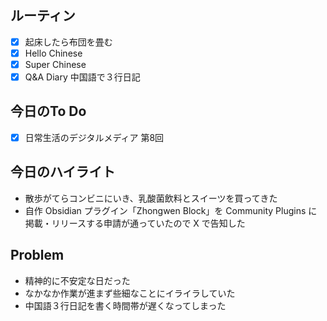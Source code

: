 ## ルーティン
- [x] 起床したら布団を畳む
- [x] Hello Chinese
- [x] Super Chinese
- [x] Q&A Diary 中国語で３行日記
## 今日のTo Do
- [x] 日常生活のデジタルメディア 第8回
## 今日のハイライト
- 散歩がてらコンビニにいき、乳酸菌飲料とスイーツを買ってきた
- 自作 Obsidian プラグイン「Zhongwen Block」を Community Plugins に掲載・リリースする申請が通っていたので X で告知した
## Problem
- 精神的に不安定な日だった
- なかなか作業が進まず些細なことにイライラしていた
- 中国語３行日記を書く時間帯が遅くなってしまった
